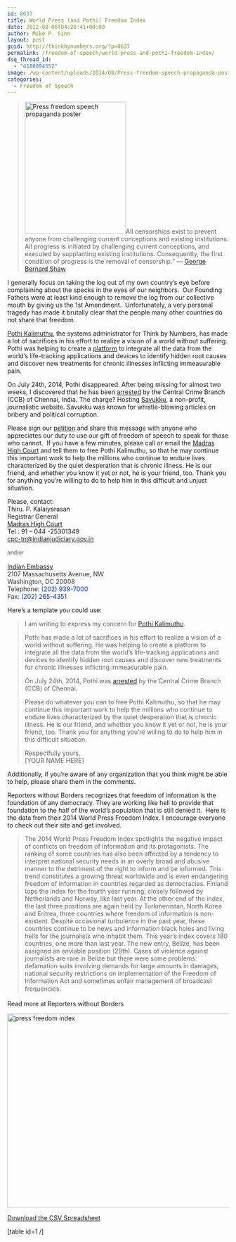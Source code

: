 ```yaml
---
id: 8637
title: World Press (and Pothi) Freedom Index
date: 2012-08-06T04:28:41+00:00
author: Mike P. Sinn
layout: post
guid: http://thinkbynumbers.org/?p=8637
permalink: /freedom-of-speech/world-press-and-pothi-freedom-index/
dsq_thread_id:
  - "4180094552"
image: /wp-content/uploads/2014/08/Press-freedom-speech-propaganda-poster.jpg
categories:
  - Freedom of Speech
---
```

> [<img class="alignright size-medium wp-image-8647" src="https://i2.wp.com/web.archive.org/web/20141215023121/http://thinkbynumbers.org/wp-content/uploads/2014/08/Press-freedom-speech-propaganda-poster-230x300-1407292210.jpg?resize=230%2C300" alt="Press freedom speech propaganda poster" width="230" height="300" data-recalc-dims="1" />](https://i0.wp.com/thinkbynumbers.org/wp-content/uploads/2014/08/Press-freedom-speech-propaganda-poster.jpg)All censorships exist to prevent anyone from challenging current conceptions and existing institutions. All progress is initiated by challenging current conceptions, and executed by supplanting existing institutions. Consequently, the first condition of progress is the removal of censorship.” ― [George Bernard Shaw](https://www.goodreads.com/author/show/5217.George_Bernard_Shaw)

I generally focus on taking the log out of my own country&#8217;s eye before complaining about the specks in the eyes of our neighbors.  Our Founding Fathers were at least kind enough to remove the log from our collective mouth by giving us the 1st Amendment.  Unfortunately, a very personal tragedy has made it brutally clear that the people many other countries do not share that freedom.

<a href="https://www.tinywp.in/about/" target="_blank">Pothi Kalimuthu</a>, the systems administrator for Think by Numbers, has made a lot of sacrifices in his effort to realize a vision of a world without suffering. Pothi was helping to create a [platform](https://quantimo.do/) to integrate all the data from the world’s life-tracking applications and devices to identify hidden root causes and discover new treatments for chronic illnesses inflicting immeasurable pain.

On July 24th, 2014, Pothi disappeared. After being missing for almost two weeks, I discovered that he has been [arrested](http://www.newindianexpress.com/cities/chennai/2014/jul/25/Techie-in-Trouble-for-Aiding-Blogger-over-Savukku-639679.html) by the Central Crime Branch (CCB) of Chennai, India. The charge? Hosting <a href="https://en.wikipedia.org/wiki/Savukku" target="_blank">Savukku</a>, a non-profit, journalistic website. Savukku was known for whistle-blowing articles on bribery and political corruption.

Please sign our <a href="https://www.change.org/p/thiru-p-kalaiyarasan-free-pothi-kalimuthu" target="_blank">petition</a> and share this message with anyone who appreciates our duty to use our gift of freedom of speech to speak for those who cannot.  If you have a few minutes, please call or email the <a href="http://www.hcmadras.tn.nic.in/contactus.htm" target="_blank">Madras High Court</a> and tell them to free Pothi Kalimuthu, so that he may continue this important work to help the millions who continue to endure lives characterized by the quiet desperation that is chronic illness. He is our friend, and whether you know it yet or not, he is your friend, too. Thank you for anything you’re willing to do to help him in this difficult and unjust situation.

Please, contact:  
Thiru. P. Kalaiyarasan  
Registrar General  
<a href="http://www.hcmadras.tn.nic.in/contactus.htm" target="_blank">Madras High Court</a>  
Tel : 91 &#8211; 044 -25301349  
<cpc-tn@indianjudiciary.gov.in>

<span style="color: #504e53; font-family: 'Lucida Grande', 'Lucida Sans Unicode', verdana, arial, Tahoma, Verdana, sans-serif; font-size: 13px; font-style: normal; font-variant: normal; font-weight: normal; letter-spacing: normal; line-height: 17.920000076293945px; orphans: auto; text-align: start; text-indent: 0px; text-transform: none; white-space: normal; widows: auto; word-spacing: 0px; -webkit-text-stroke-width: 0px; display: inline !important; float: none; background-color: #ffffff;">and/or<span class="Apple-converted-space"> </span></span>

<a href="https://www.indianembassy.org/pages.php?id=15http://" target="_blank">Indian Embassy</a><br style="color: #313131;" /><span style="color: #313131;">2107 Massachusetts Avenue, NW</span><br style="color: #313131;" /><span style="color: #313131;">Washington, DC 20008</span><br style="color: #313131;" /><span style="color: #313131;">Telephone: <span id="gc-number-0" class="gc-cs-link" style="color: #0033bb;" title="Call with Google Voice">(202) 939-7000</span></span><br style="color: #313131;" /><span style="color: #313131;">Fax: <span id="gc-number-1" class="gc-cs-link" style="color: #0033bb;" title="Call with Google Voice">(202) 265-4351</span></span>

Here&#8217;s a template you could use:

> I am writing to express my concern for <a href="https://www.tinywp.in/about/" target="_blank">Pothi Kalimuthu</a>.
> 
> Pothi has made a lot of sacrifices in his effort to realize a vision of a world without suffering. He was helping to create a platform to integrate all the data from the world’s life-tracking applications and devices to identify hidden root causes and discover new treatments for chronic illnesses inflicting immeasurable pain.
> 
> On July 24th, 2014, Pothi was [arrested](http://www.newindianexpress.com/cities/chennai/2014/jul/25/Techie-in-Trouble-for-Aiding-Blogger-over-Savukku-639679.html) by the Central Crime Branch (CCB) of Chennai.
> 
> Please do whatever you can to free Pothi Kalimuthu, so that he may continue this important work to help the millions who continue to endure lives characterized by the quiet desperation that is chronic illness. He is our friend, and whether you know it yet or not, he is your friend, too. Thank you for anything you’re willing to do to help him in this difficult situation.
> 
> Respectfully yours,  
> [YOUR NAME HERE]

Additionally, if you&#8217;re aware of any organization that you think might be able to help, please share them in the comments.

Reporters without Borders recognizes that freedom of information is the foundation of any democracy. They are working like hell to provide that foundation to the half of the world’s population that is still denied it.  Here is the data from their 2014 World Press Freedom Index. I encourage everyone to check out their site and get involved.

> The 2014 World Press Freedom Index spotlights the negative impact of conflicts on freedom of information and its protagonists. The ranking of some countries has also been affected by a tendency to interpret national security needs in an overly broad and abusive manner to the detriment of the right to inform and be informed. This trend constitutes a growing threat worldwide and is even endangering freedom of information in countries regarded as democracies. Finland tops the index for the fourth year running, closely followed by Netherlands and Norway, like last year. At the other end of the index, the last three positions are again held by Turkmenistan, North Korea and Eritrea, three countries where freedom of information is non-existent. Despite occasional turbulence in the past year, these countries continue to be news and information black holes and living hells for the journalists who inhabit them. This year’s index covers 180 countries, one more than last year. The new entry, Belize, has been assigned an enviable position (29th). Cases of violence against journalists are rare in Belize but there were some problems: defamation suits involving demands for large amounts in damages, national security restrictions on implementation of the Freedom of Information Act and sometimes unfair management of broadcast frequencies. <span style="color: #000000; font-family: Helvetica, Arial, sans-serif; font-size: 14px; font-style: normal; font-variant: normal; font-weight: normal; letter-spacing: normal; line-height: 21px; orphans: auto; text-align: start; text-indent: 0px; text-transform: none; white-space: normal; widows: auto; word-spacing: 0px; -webkit-text-stroke-width: 0px; display: inline !important; float: none; background-color: #ffffff;"><span class="Apple-converted-space"><br /> </span></span>

Read more at Reporters without Borders

[<img class="alignnone wp-image-8638 size-large" src="https://i1.wp.com/thinkbynumbers.org/wp-content/uploads/2014/08/press-freedom-index-1024x731.png?resize=620%2C442" alt="press freedom index" width="620" height="442" srcset="https://i2.wp.com/thinkbynumbers.org/wp-content/uploads/2014/08/press-freedom-index.png?resize=1024%2C731&ssl=1 1024w, https://i2.wp.com/thinkbynumbers.org/wp-content/uploads/2014/08/press-freedom-index.png?resize=300%2C214&ssl=1 300w, https://i2.wp.com/thinkbynumbers.org/wp-content/uploads/2014/08/press-freedom-index.png?resize=768%2C548&ssl=1 768w, https://i2.wp.com/thinkbynumbers.org/wp-content/uploads/2014/08/press-freedom-index.png?resize=672%2C480&ssl=1 672w, https://i2.wp.com/thinkbynumbers.org/wp-content/uploads/2014/08/press-freedom-index.png?resize=1038%2C741&ssl=1 1038w, https://i2.wp.com/thinkbynumbers.org/wp-content/uploads/2014/08/press-freedom-index.png?w=2400&ssl=1 2400w" sizes="(max-width: 620px) 100vw, 620px" data-recalc-dims="1" />](http://web.archive.org/web/20160302161942/http://rsf.org:80/index2014/en-index2014.php)

[Download the CSV Spreadsheet](http://web.archive.org/web/20141117052203/http://thinkbynumbers.org:80/wp-content/uploads/2014/08/press_freedom_index.csv)

[table id=1 /]

&nbsp;
